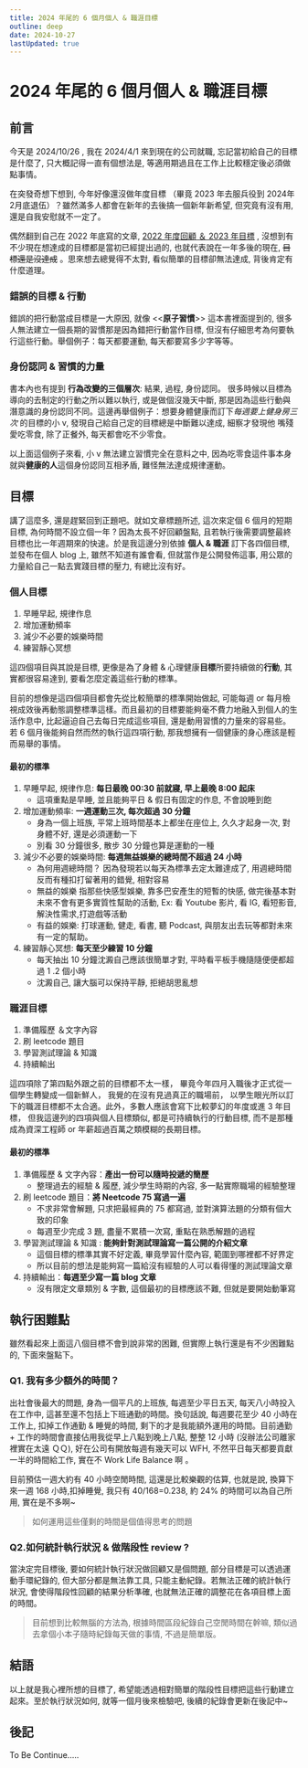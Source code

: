 ```yaml
---
title: 2024 年尾的 6 個月個人 & 職涯目標
outline: deep
date: 2024-10-27
lastUpdated: true
---
```


# 2024 年尾的 6 個月個人 & 職涯目標

## 前言

今天是 2024/10/26 , 我在 2024/4/1 來到現在的公司就職, 忘記當初給自己的目標是什麼了, 只大概記得一直有個想法是, 等適用期過且在工作上比較穩定後必須做點事情。

在突發奇想下想到, 今年好像還沒做年度目標 （畢竟 2023 年去服兵役到 2024年 2月底退伍）？雖然滿多人都會在新年的去後搞一個新年新希望, 但究竟有沒有用, 還是自我安慰就不一定了。

偶然翻到自己在 2022 年底寫的文章, [2022 年度回顧 ＆ 2023 年目標](./2022_review_and_2023_goal.md) , 沒想到有不少現在想達成的目標都是當初已經提出過的, 也就代表說在一年多後的現在,  ~~目標還是沒達成~~ 。思來想去總覺得不太對, 看似簡單的目標卻無法達成, 背後肯定有什麼道理。

### 錯誤的目標 & 行動
錯誤的把行動當成目標是一大原因, 就像 <<**原子習慣**>> 這本書裡面提到的, 很多人無法建立一個長期的習慣那是因為錯把行動當作目標, 但沒有仔細思考為何要執行這些行動。舉個例子：每天都要運動, 每天都要寫多少字等等。
### 身份認同 & 習慣的力量
書本內也有提到 **行為改變的三個層次**: 結果, 過程, 身份認同。
很多時候以目標為導向的去制定的行動之所以難以執行, 或是做個沒幾天中斷, 那是因為這些行動與潛意識的身份認同不同。這邊再舉個例子：想要身體健康而訂下*每週要上健身房三次* 的目標的小 v, 發現自己給自己定的目標總是中斷難以達成, 細察才發現他 嘴殘愛吃零食, 除了正餐外, 每天都會吃不少零食。

以上面這個例子來看, 小 v 無法建立習慣完全在意料之中, 因為吃零食這件事本身就與**健康的人**這個身份認同互相矛盾, 難怪無法達成規律運動。 

## 目標
講了這麼多, 還是趕緊回到正題吧。就如文章標題所述, 這次來定個 6 個月的短期目標, 為何時間不設立個一年 ? 因為太長不好回顧盤點, 且若執行後需要調整最終目標也比一年週期來的快速。於是我這邊分別依據 **個人 & 職涯** 訂下各四個目標, 並發布在個人 blog 上, 雖然不知道有誰會看, 但就當作是公開發佈這事, 用公眾的力量給自己一點去實踐目標的壓力, 有總比沒有好。

### 個人目標
1. 早睡早起, 規律作息
2. 增加運動頻率
3. 減少不必要的娛樂時間
4. 練習靜心冥想

這四個項目與其說是目標, 更像是為了身體 & 心理健康**目標**所要持續做的**行動**, 其實都很容易達到,  要看怎麼定義這些行動的標準。

目前的想像是這四個項目都會先從比較簡單的標準開始做起, 可能每週 or 每月檢視成效後再動態調整標準這樣。而且最初的目標要能夠毫不費力地融入到個人的生活作息中, 比起逼迫自己去每日完成這些項目, 還是動用習慣的力量來的容易些。若 6 個月後能夠自然而然的執行這四項行動, 那我想擁有一個健康的身心應該是輕而易舉的事情。

#### 最初的標準
1. 早睡早起, 規律作息: **每日最晚 00:30 前就寢, 早上最晚 8:00 起床**
	- 這項重點是早睡, 並且能夠平日 & 假日有固定的作息, 不會說睡到飽
2. 增加運動頻率: **一週運動三次, 每次超過 30 分鐘**
	- 身為一個上班族, 平常上班時間基本上都坐在座位上, 久久才起身一次, 對身體不好, 還是必須運動一下
	- 別看 30 分鐘很多, 散步 30 分鐘也算是運動的一種
3.  減少不必要的娛樂時間: **每週無益娛樂的總時間不超過 24 小時**
	- 為何用週總時間？ 因為發現若以每天為標準去定太難達成了, 用週總時間反而有種扣打留著用的錯覺, 相對容易
	- 無益的娛樂 指那些快感型娛樂, 靠多巴安產生的短暫的快感, 做完後基本對未來不會有更多實質性幫助的活動, Ex: 看 Youtube 影片, 看 IG, 看短影音, 解決性需求,打遊戲等活動
	- 有益的娛樂: 打球運動, 健走, 看書, 聽 Podcast, 與朋友出去玩等都對未來有一定的幫助。
4. 練習靜心冥想: **每天至少練習 10 分鐘**
	- 每天抽出 10 分鐘沈澱自己應該很簡單才對, 平時看平板手機隨隨便便都超過 1 .2 個小時
	- 沈澱自己, 讓大腦可以保持平靜, 拒絕胡思亂想
### 職涯目標
1. 準備履歷 ＆文字內容
2. 刷 leetcode 題目
3. 學習測試理論 & 知識
4. 持續輸出

這四項除了第四點外跟之前的目標都不太一樣， 畢竟今年四月入職後才正式從一個學生轉變成一個新鮮人， 我覺的在沒有見過真正的職場前， 以學生眼光所以訂下的職涯目標都不太合適。此外，多數人應該會寫下比較夢幻的年度或進 3 年目標， 但我這邊列的四項與個人目標類似, 都是可持續執行的行動目標, 而不是那種成為資深工程師 or 年薪超過百萬之類模糊的長期目標。

#### 最初的標準
1. 準備履歷 & 文字內容：**產出一份可以隨時投遞的簡歷**
	- 整理過去的經驗 & 履歷, 減少學生時期的內容, 多一點實際職場的經驗整理
2. 刷 leetcode 題目：**將 Neetcode 75 寫過一遍**
	- 不求非常會解題, 只求把最經典的 75 都寫過, 並對演算法題的分類有個大致的印象
	- 每週至少完成 3 題, 盡量不累積一次寫, 重點在熟悉解題的過程
1. 學習測試理論  & 知識 : **能夠針對測試理論寫一篇公開的介紹文章**
	- 這個目標的標準其實不好定義, 畢竟學習什麼內容, 範圍到哪裡都不好界定
	- 所以目前的想法是能夠寫一篇給沒有經驗的人可以看得懂的測試理論文章
2. 持續輸出：**每週至少寫一篇 blog 文章**
	- 沒有限定文章類別 & 字數, 這個最初的目標應該不難, 但就是要開始動筆寫


## 執行困難點

雖然看起來上面這八個目標不會到說非常的困難, 但實際上執行還是有不少困難點的, 下面來盤點下。

### Q1. 我有多少額外的時間？
出社會後最大的問題, 身為一個平凡的上班族, 每週至少平日五天, 每天八小時投入在工作中, 這甚至還不包括上下班通勤的時間。換句話說, 每週要花至少 40 小時在工作上, 扣掉工作通勤 & 睡覺的時間, 剩下的才是我能額外運用的時間。目前通勤 + 工作的時間會直接佔用我從早上八點到晚上八點, 整整 12 小時 (沒辦法公司離家裡實在太遠 ＱＱ), 好在公司有開放每週有幾天可以 WFH, 不然平日每天都要貢獻一半的時間給工作, 實在不 Work Life Balance 啊 。

目前預估一週大約有 40 小時空閒時間, 這還是比較樂觀的估算, 也就是說, 換算下來一週 168 小時,扣掉睡覺,  我只有 40/168=0.238, 約 24% 的時間可以為自己所用, 實在是不多啊~

> 如何運用這些僅剩的時間是個值得思考的問題

### Q2.如何統計執行狀況 & 做階段性 review ?
當決定完目標後, 要如何統計執行狀況做回顧又是個問題, 部分目標是可以透過運動手環紀錄的, 但大部分都是無法靠工具, 只能主動紀錄。若無法正確的統計執行狀況, 會使得階段性回顧的結果分析準確, 也就無法正確的調整花在各項目標上面的時間。

> 目前想到比較無腦的方法為, 根據時間區段紀錄自己空閒時間在幹嘛, 類似過去拿個小本子隨時紀錄每天做的事情, 不過是簡單版。

## 結語
以上就是我心裡所想的目標了, 希望能透過相對簡單的階段性目標把這些行動建立起來。至於執行狀況如何, 就等一個月後來檢驗吧, 後續的紀錄會更新在後記中~


## 後記
To Be Continue.....

